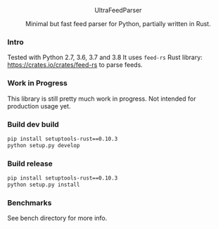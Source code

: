 <p align="center">UltraFeedParser</p>
<p align="center">Minimal but fast feed parser for Python, partially written in Rust.</p>

### Intro
Tested with Python 2.7, 3.6, 3.7 and 3.8
It uses `feed-rs` Rust library: https://crates.io/crates/feed-rs to parse feeds.

### Work in Progress
This library is still pretty much work in progress. Not intended for production usage yet.

### Build dev build
```bash
pip install setuptools-rust==0.10.3
python setup.py develop
```

### Build release
```bash
pip install setuptools-rust==0.10.3
python setup.py install
```

### Benchmarks
See bench directory for more info.
